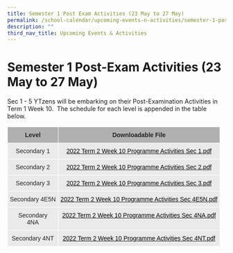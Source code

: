 ```yaml
---
title: Semester 1 Post Exam Activities (23 May to 27 May)
permalink: /school-calendar/upcoming-events-n-activities/semester-1-post-exam-activities-23-may-27-may/
description: ""
third_nav_title: Upcoming Events & Activities
---
```

# **Semester 1 Post-Exam Activities (23 May to 27 May)**



  
Sec 1 - 5 YTzens will be embarking on their Post-Examination Activities in Term 1 Week 10.  The schedule for each level is appended in the table below.


<table style="border-collapse:collapse;border-spacing:0" class="tg"><thead><tr><th style="background-color:#B0B0B0;border-color:#ffffff;border-style:solid;border-width:1px;color:#222;font-family:Arial, sans-serif;font-size:14px;font-weight:bold;overflow:hidden;padding:10px 5px;text-align:center;vertical-align:top;word-break:normal">Level</th><th style="background-color:#B0B0B0;border-color:#ffffff;border-style:solid;border-width:1px;color:#222;font-family:Arial, sans-serif;font-size:14px;font-weight:bold;overflow:hidden;padding:10px 5px;text-align:center;vertical-align:top;word-break:normal">Downloadable File </th></tr></thead><tbody><tr><td style="background-color:#EAEAEA;border-color:#ffffff;border-style:solid;border-width:1px;color:#222;font-family:Arial, sans-serif;font-size:14px;overflow:hidden;padding:10px 5px;text-align:center;vertical-align:top;word-break:normal">Secondary 1 </td><td style="background-color:#EAEAEA;border-color:#ffffff;border-style:solid;border-width:1px;color:#222;font-family:Arial, sans-serif;font-size:14px;overflow:hidden;padding:10px 5px;text-align:center;vertical-align:top;word-break:normal"><a href="/files/2022%20Term%202%20Week%2010%20Programme%20%20Activities%20Sec%201.pdf"><span style="text-decoration:none;color:#000">2022 Term 2 Week 10 Programme Activities Sec 1.pdf</span></a>    <br></td></tr><tr><td style="background-color:#EAEAEA;border-color:#ffffff;border-style:solid;border-width:1px;color:#222;font-family:Arial, sans-serif;font-size:14px;overflow:hidden;padding:10px 5px;text-align:center;vertical-align:top;word-break:normal">Secondary 2 </td><td style="background-color:#EAEAEA;border-color:#ffffff;border-style:solid;border-width:1px;color:#222;font-family:Arial, sans-serif;font-size:14px;overflow:hidden;padding:10px 5px;text-align:center;vertical-align:top;word-break:normal">       <a href="/files/2022%20Term%202%20Week%2010%20Programme%20%20Activities%20Sec%202.pdf"><span style="text-decoration:none;color:#000">2022 Term 2 Week 10 Programme Activities Sec 2.pdf</span></a>   <br></td></tr><tr><td style="background-color:#EAEAEA;border-color:#ffffff;border-style:solid;border-width:1px;color:#222;font-family:Arial, sans-serif;font-size:14px;overflow:hidden;padding:10px 5px;text-align:center;vertical-align:top;word-break:normal"> Secondary 3</td><td style="background-color:#EAEAEA;border-color:#ffffff;border-style:solid;border-width:1px;color:#222;font-family:Arial, sans-serif;font-size:14px;overflow:hidden;padding:10px 5px;text-align:center;vertical-align:top;word-break:normal"> <a href="/files/2022%20Term%202%20Week%2010%20Programme%20%20Activities%20Sec%203.pdf"><span style="text-decoration:none;color:#000">2022 Term 2 Week 10 Programme Activities Sec 3.pdf</span></a></td></tr><tr><td style="background-color:#EAEAEA;border-color:#ffffff;border-style:solid;border-width:1px;color:#222;font-family:Arial, sans-serif;font-size:14px;overflow:hidden;padding:10px 5px;text-align:center;vertical-align:top;word-break:normal"> Secondary 4E5N</td><td style="background-color:#EAEAEA;border-color:#ffffff;border-style:solid;border-width:1px;color:#222;font-family:Arial, sans-serif;font-size:14px;overflow:hidden;padding:10px 5px;text-align:center;vertical-align:top;word-break:normal"> <a href="/files/2022%20Term%202%20Week%2010%20Programme%20%20Activities%20Sec%204E5N.pdf"><span style="text-decoration:none;color:#000">2022 Term 2 Week 10 Programme Activities Sec 4E5N.pdf</span></a></td></tr><tr><td style="background-color:#EAEAEA;border-color:#ffffff;border-style:solid;border-width:1px;color:#222;font-family:Arial, sans-serif;font-size:14px;overflow:hidden;padding:10px 5px;text-align:center;vertical-align:top;word-break:normal"> Secondary<br>4NA</td><td style="background-color:#EAEAEA;border-color:#ffffff;border-style:solid;border-width:1px;color:#222;font-family:Arial, sans-serif;font-size:14px;overflow:hidden;padding:10px 5px;text-align:center;vertical-align:top;word-break:normal"> <a href="/files/2022%20Term%202%20Week%2010%20Programme%20%20Activities%20Sec%204NA.pdf"><span style="text-decoration:none;color:#000">2022 Term 2 Week 10 Programme Activities Sec 4NA.pdf</span></a></td></tr><tr><td style="background-color:#EAEAEA;border-color:#ffffff;border-style:solid;border-width:1px;color:#222;font-family:Arial, sans-serif;font-size:14px;overflow:hidden;padding:10px 5px;text-align:center;vertical-align:top;word-break:normal"> Secondary 4NT</td><td style="background-color:#EAEAEA;border-color:#ffffff;border-style:solid;border-width:1px;color:#222;font-family:Arial, sans-serif;font-size:14px;overflow:hidden;padding:10px 5px;text-align:center;vertical-align:top;word-break:normal"> <a href="/files/2022%20Term%202%20Week%2010%20Programme%20%20Activities%20Sec%204NT.pdf"><span style="text-decoration:none;color:#000">2022 Term 2 Week 10 Programme Activities Sec 4NT.pdf</span></a></td></tr></tbody></table>